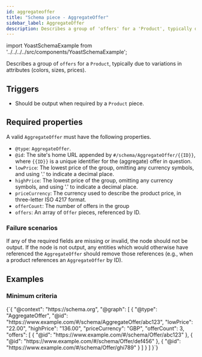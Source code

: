 ```yaml
---
id: aggregateoffer
title: "Schema piece - AggregateOffer"
sidebar_label: AggregateOffer
description: Describes a group of 'offers' for a 'Product', typically due to variations in attributes (colors, sizes, prices).
---
```

import YoastSchemaExample from '../../../../src/components/YoastSchemaExample';

Describes a group of `offers` for a `Product`, typically due to variations in attributes (colors, sizes, prices).

## Triggers
* Should be output when required by a `Product` piece.

## Required properties
A valid `AggregateOffer` must have the following properties.

* `@type`: `AggregateOffer`.
* `@id`: The site's home URL appended by `#/schema/AggregateOffer/{{ID}}`, where `{{ID}}` is a unique identifier for the (aggregate) offer in question.
* `lowPrice`: The lowest price of the group, omitting any currency symbols, and using '.' to indicate a decimal place.
* `highPrice`: The lowest price of the group, omitting any currency symbols, and using '.' to indicate a decimal place.
* `priceCurrency`: The currency used to describe the product price, in three-letter ISO 4217 format.
* `offerCount`: The number of offers in the group
* `offers`: An array of `Offer` pieces, referenced by ID.

### Failure scenarios
If any of the required fields are missing or invalid, the node should not be output.
If the node is not output, any entities which would otherwise have referenced the `AggregateOffer` should remove those references (e.g., when a product references an `AggregateOffer` by ID).

## Examples

### Minimum criteria

<YoastSchemaExample>
{`{
      "@context": "https://schema.org",
      "@graph": [
          {
              "@type": "AggregateOffer",
              "@id": "https://www.example.com/#/schema/AggregateOffer/abc123",
              "lowPrice": "22.00",
              "highPrice": "136.00",
              "priceCurrency": "GBP",
              "offerCount": 3,
              "offers": [
                  {
                      "@id": "https://www.example.com/#/schema/Offer/abc123"
                  },
                  {
                      "@id": "https://www.example.com/#/schema/Offer/def456"
                  },
                  {
                      "@id": "https://www.example.com/#/schema/Offer/ghi789"
                  }
              ]
          }
      ]
  }`}
</YoastSchemaExample>
